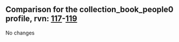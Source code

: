 ## Comparison for the collection_book_people0 profile, rvn: [117](https://github.com/PRO100KatYT/FortniteProfileRevisions/tree/main/profiles/collection_book_people0/117%20collection_book_people0.json)-[119](https://github.com/PRO100KatYT/FortniteProfileRevisions/tree/main/profiles/collection_book_people0/119%20collection_book_people0.json)

No changes
